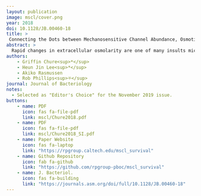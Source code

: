 ```yaml
---
layout: publication
image: mscl/cover.png
year: 2018
doi: 10.1128/JB.00460-18
title: >
 Connecting the Dots between Mechanosensitive Channel Abundance, Osmotic Shock, and Survival at Single-Cell Resolution<sup>†</sup>
abstract: >
  Rapid changes in extracellular osmolarity are one of many insults microbial cells face on a daily basis. To protect against such shocks, *Escherichia coli* and other microbes express several types of transmembrane channels that open and close in response to changes in membrane tension. In *E. coli*, one of the most abundant channels is the mechanosensitive channel of large conductance (MscL). While this channel has been heavily characterized through structural methods, electrophysiology, and theoretical modeling, our understanding of its physiological role in preventing cell death by alleviating high membrane tension remains tenuous. In this work, we examine the contribution of MscL alone to cell survival after osmotic shock at single-cell resolution using quantitative fluorescence microscopy. We conducted these experiments in an *E. coli* strain which is lacking all mechanosensitive channel genes save for MscL, whose expression was tuned across 3 orders of magnitude through modifications of the Shine-Dalgarno sequence. While theoretical models suggest that only a few MscL channels would be needed to alleviate even large changes in osmotic pressure, we find that between 500 and 700 channels per cell are needed to convey upwards of 80% survival. This number agrees with the average MscL copy number measured in wild-type *E. coli* cells through proteomic studies and quantitative Western blotting. Furthermore, we observed zero survival events in cells with fewer than ≈ 100 channels per cell. This work opens new questions concerning the contribution of other mechanosensitive channels to survival, as well as regulation of their activity.
authors: 
    - Griffin Chure<sup>*</sup>
    - Heun Jin Lee<sup>*</sup>
    - Akiko Rasmussen
    - Rob Phillips<sup>⛧</sup>
journal: Journal of Bacteriology
notes:
  - Selected as "Editor's Choice" for the November 2019 issue.
buttons:
    - name: PDF
      icon: fas fa-file-pdf
      link: mscl/Chure2018.pdf
    - name: PDF
      icon: fas fa-file-pdf
      link: mscl/Chure2018_SI.pdf
    - name: Paper Website
      icon: fas fa-laptop
      link: "https://rpgroup.caltech.edu/mscl_survival"
    - name: Github Repository 
      icon: fab fa-github
      link: "https://github.com/rpgroup-pboc/mscl_survival"
    - name: J. Bacteriol.
      icon: fas fa-building
      link: "https://journals.asm.org/doi/full/10.1128/JB.00460-18"
---
```

